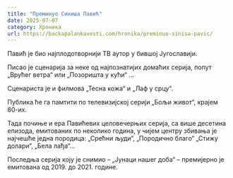 ```yaml
---
title: "Преминуо Синиша Павић"
date: 2025-07-07
category: Хроника
url: https://backapalankavesti.com/hronika/preminuo-sinisa-pavic/
---
```


Павић је био најплодотворнији ТВ аутор у бившој Југославији.

Писао је сценарија за неке од најпознатијих домаћих серија, попут  „Врућег ветра“ или „Позоришта у кући“ …

Сценариста је и филмова „Тесна кожа“ и „Лаф у срцу“.

Публика ће га памтити по телевизијској серији „Бољи живот“, крајем 80-их.

Тада почиње и ера Павићевих целовечерњих серија, са више десетина епизода, емитованих по неколико година, у чијем центру збивања је најчешће једна породица: „Срећни људи“, „Породично благо“ „Стижу долари“, „Бела лађа“…

Последња серија коју је снимио – „Јунаци нашег доба“ – премијерно је емитована од 2019. до 2021. године.
